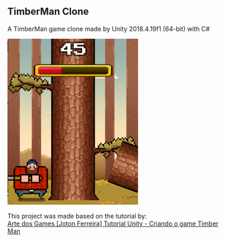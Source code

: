 ## TimberMan Clone 
A TimberMan game clone made by Unity 2018.4.19f1 (64-bit) with C# </br>

<img src="/Pics/preview.png" width="294px" height="374px"></img>

This project was made based on the tutorial by:</br>
[Arte dos Games [Joton Ferreira] Tutorial Unity - Criando o game Timber Man](https://www.youtube.com/watch?v=vk91turzthA&list=PLPpGzemISB2fHIgT5UOUx1i8ShB50BQuA)
